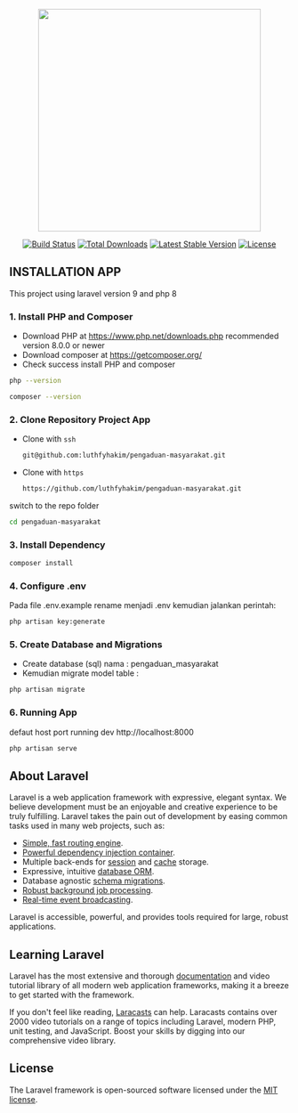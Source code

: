 <p align="center"><a href="https://laravel.com" target="_blank"><img src="https://raw.githubusercontent.com/laravel/art/master/logo-lockup/5%20SVG/2%20CMYK/1%20Full%20Color/laravel-logolockup-cmyk-red.svg" width="400"></a></p>

<p align="center">
<a href="https://travis-ci.org/laravel/framework"><img src="https://travis-ci.org/laravel/framework.svg" alt="Build Status"></a>
<a href="https://packagist.org/packages/laravel/framework"><img src="https://img.shields.io/packagist/dt/laravel/framework" alt="Total Downloads"></a>
<a href="https://packagist.org/packages/laravel/framework"><img src="https://img.shields.io/packagist/v/laravel/framework" alt="Latest Stable Version"></a>
<a href="https://packagist.org/packages/laravel/framework"><img src="https://img.shields.io/packagist/l/laravel/framework" alt="License"></a>
</p>


## INSTALLATION APP
<p>This project using laravel version 9 and php 8</p>

### 1. Install PHP and Composer
- Download PHP at https://www.php.net/downloads.php recommended version 8.0.0 or newer
- Download composer at https://getcomposer.org/
- Check success install PHP and composer
```sh
php --version
```
```sh
composer --version
```
### 2. Clone Repository Project App
- Clone with `ssh`
    ```sh
    git@github.com:luthfyhakim/pengaduan-masyarakat.git
    ```
- Clone with `https`
    ```sh
    https://github.com/luthfyhakim/pengaduan-masyarakat.git
    ```

switch to the repo folder
```sh
cd pengaduan-masyarakat
```
### 3. Install Dependency
```sh
composer install
```
### 4. Configure .env
Pada file .env.example rename menjadi .env kemudian jalankan perintah: 
```sh
php artisan key:generate
```
### 5. Create Database and Migrations
- Create database (sql) nama : pengaduan_masyarakat
- Kemudian migrate model table :
```sh
php artisan migrate
```
### 6. Running App
defaut host port running dev http://localhost:8000
```sh
php artisan serve
```

## About Laravel

Laravel is a web application framework with expressive, elegant syntax. We believe development must be an enjoyable and creative experience to be truly fulfilling. Laravel takes the pain out of development by easing common tasks used in many web projects, such as:

- [Simple, fast routing engine](https://laravel.com/docs/routing).
- [Powerful dependency injection container](https://laravel.com/docs/container).
- Multiple back-ends for [session](https://laravel.com/docs/session) and [cache](https://laravel.com/docs/cache) storage.
- Expressive, intuitive [database ORM](https://laravel.com/docs/eloquent).
- Database agnostic [schema migrations](https://laravel.com/docs/migrations).
- [Robust background job processing](https://laravel.com/docs/queues).
- [Real-time event broadcasting](https://laravel.com/docs/broadcasting).

Laravel is accessible, powerful, and provides tools required for large, robust applications.

## Learning Laravel

Laravel has the most extensive and thorough [documentation](https://laravel.com/docs) and video tutorial library of all modern web application frameworks, making it a breeze to get started with the framework.

If you don't feel like reading, [Laracasts](https://laracasts.com) can help. Laracasts contains over 2000 video tutorials on a range of topics including Laravel, modern PHP, unit testing, and JavaScript. Boost your skills by digging into our comprehensive video library.

## License

The Laravel framework is open-sourced software licensed under the [MIT license](https://opensource.org/licenses/MIT).
